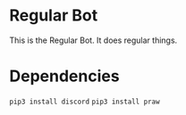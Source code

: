 # Regular Bot
This is the Regular Bot. It does regular things.

# Dependencies
`pip3 install discord`
`pip3 install praw`